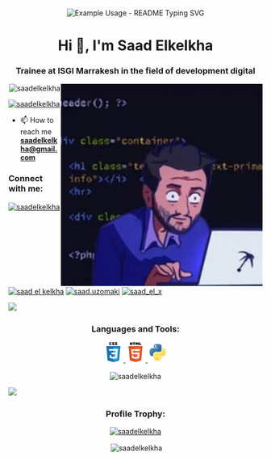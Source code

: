 <!-- markdownlint-disable MD033 MD041 -->
<p align="center">
  <h3 align="center"></h3>
</p>
<p align="center">
<img src="https://readme-typing-svg.demolab.com/?lines=Welcome+everyone+to+my+profile;I+am+a+digital+developer;&font=Fira%20Code&center=true&width=380&height=50&duration=4000&pause=1000" alt="Example Usage - README Typing SVG">
  
</p>
<h1 align="center">Hi 👋, I'm Saad Elkelkha</h1>
<h3 align="center">Trainee at ISGI Marrakesh in the field of development digital</h3>
<img align="right" alt="coding" width="400" src="200w.webp">
<p align="center"> <img src="https://komarev.com/ghpvc/?username=saadelkelkha&label=Profile%20views&color=0e75b6&style=flat" alt="saadelkelkha" /> </p>



<p align="left"> <a href="https://twitter.com/saadelkelkha" target="blank"><img src="https://img.shields.io/twitter/follow/saadelkelkha?logo=twitter&style=for-the-badge" alt="saadelkelkha" /></a> </p>

- 📫 How to reach me **saadelkelkha@gmail.com**
<h3 align="left">Connect with me:</h3>
<p align="left">
<a href="https://twitter.com/saadelkelkha" target="blank"><img align="center" src="https://raw.githubusercontent.com/rahuldkjain/github-profile-readme-generator/master/src/images/icons/Social/twitter.svg" alt="saadelkelkha" height="30" width="40" /></a>
<a href="https://www.linkedin.com/in/saad-el-kelkha-980880280" target="blank"><img align="center" src="https://raw.githubusercontent.com/rahuldkjain/github-profile-readme-generator/master/src/images/icons/Social/linked-in-alt.svg" alt="saad el kelkha" height="30" width="40" /></a>
<a href="https://fb.com/saad.uzomaki" target="blank"><img align="center" src="https://raw.githubusercontent.com/rahuldkjain/github-profile-readme-generator/master/src/images/icons/Social/facebook.svg" alt="saad.uzomaki" height="30" width="40" /></a>
<a href="https://instagram.com/saad_el_x" target="blank"><img align="center" src="https://raw.githubusercontent.com/rahuldkjain/github-profile-readme-generator/master/src/images/icons/Social/instagram.svg" alt="saad_el_x" height="30" width="40" /></a>
</p>
<img src="https://user-images.githubusercontent.com/73097560/115834477-dbab4500-a447-11eb-908a-139a6edaec5c.gif">
<h3 align="center">Languages and Tools:</h3>
<p align="center"> <a href="https://www.w3schools.com/css/" target="_blank" rel="noreferrer"> <img src="https://raw.githubusercontent.com/devicons/devicon/master/icons/css3/css3-original-wordmark.svg" alt="css3" width="40" height="40"/> </a> <a href="https://www.w3.org/html/" target="_blank" rel="noreferrer"> <img src="https://raw.githubusercontent.com/devicons/devicon/master/icons/html5/html5-original-wordmark.svg" alt="html5" width="40" height="40"/> </a> <a href="https://www.python.org" target="_blank" rel="noreferrer"> <img src="https://raw.githubusercontent.com/devicons/devicon/master/icons/python/python-original.svg" alt="python" width="40" height="40"/> </a> </p>
<p align="center"><img align="center" src="https://github-readme-stats.vercel.app/api/top-langs?username=saadelkelkha&show_icons=true&locale=en&layout=compact" alt="saadelkelkha" /></p>
<img src="https://user-images.githubusercontent.com/73097560/115834477-dbab4500-a447-11eb-908a-139a6edaec5c.gif">
<h3 align="center">Profile Trophy:</h3>
<p align="center" ><a href="https://github.com/ryo-ma/github-profile-trophy"><img src="https://github-profile-trophy.vercel.app/?username=saadelkelkha" alt="saadelkelkha" /></a> </p>


<p align="center">&nbsp;<img align="center" src="https://github-readme-stats.vercel.app/api?username=saadelkelkha&show_icons=true&locale=en" alt="saadelkelkha" /></p>


